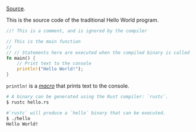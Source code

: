 [Source](https://doc.rust-lang.org/rust-by-example/hello.html).

This is the source code of the traditional Hello World program.

```rust (hello.rs)
//! This is a comment, and is ignored by the compiler

// This is the main function
//
// // Statements here are executed when the compiled binary is called
fn main() {
    // Print text to the console
    println!("Hello World!");
}
```

`println!` is a [*macro*](https://doc.rust-lang.org/rust-by-example/macros.html) that prints text to the console.

```bash
# A binary can be generated using the Rust compiler: `rustc`.
$ rustc hello.rs

#`rustc` will produce a `hello` binary that can be executed.
$ ./hello
Hello World!
```

